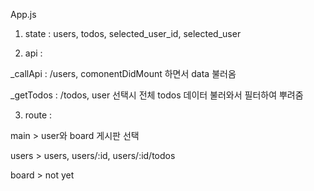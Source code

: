 App.js

1. state : users, todos, selected_user_id, selected_user

2. api :

\_callApi : /users, comonentDidMount 하면서 data 불러옴

\_getTodos : /todos, user 선택시 전체 todos 데이터 불러와서 필터하여 뿌려줌

3. route :

main > user와 board 게시판 선택

users > users, users/:id, users/:id/todos

board > not yet
